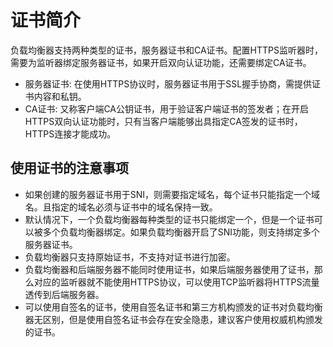 # 证书简介<a name="ZH-CN_TOPIC_0192075593"></a>

负载均衡器支持两种类型的证书，服务器证书和CA证书。配置HTTPS监听器时，需要为监听器绑定服务器证书，如果开启双向认证功能，还需要绑定CA证书。

-   服务器证书: 在使用HTTPS协议时，服务器证书用于SSL握手协商，需提供证书内容和私钥。
-   CA证书: 又称客户端CA公钥证书，用于验证客户端证书的签发者；在开启HTTPS双向认证功能时，只有当客户端能够出具指定CA签发的证书时，HTTPS连接才能成功。

## 使用证书的注意事项<a name="section141811491934"></a>

-   如果创建的服务器证书用于SNI，则需要指定域名，每个证书只能指定一个域名。且指定的域名必须与证书中的域名保持一致。
-   默认情况下，一个负载均衡器每种类型的证书只能绑定一个，但是一个证书可以被多个负载均衡器绑定。如果负载均衡器开启了SNI功能，则支持绑定多个服务器证书。
-   负载均衡器只支持原始证书，不支持对证书进行加密。
-   负载均衡器和后端服务器不能同时使用证书，如果后端服务器使用了证书，那么对应的监听器就不能使用HTTPS协议，可以使用TCP监听器将HTTPS流量透传到后端服务器。
-   可以使用自签名的证书，使用自签名证书和第三方机构颁发的证书对负载均衡器无区别，但是使用自签名证书会存在安全隐患，建议客户使用权威机构颁发的证书。

